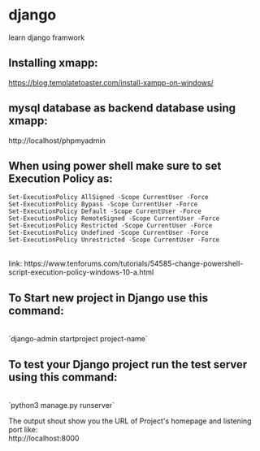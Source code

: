 # django
learn django framwork

## Installing xmapp: 
https://blog.templatetoaster.com/install-xampp-on-windows/

## mysql database as backend database using xmapp:
http://localhost/phpmyadmin

## When using power shell make sure to set Execution Policy as:
```
Set-ExecutionPolicy AllSigned -Scope CurrentUser -Force
Set-ExecutionPolicy Bypass -Scope CurrentUser -Force
Set-ExecutionPolicy Default -Scope CurrentUser -Force
Set-ExecutionPolicy RemoteSigned -Scope CurrentUser -Force
Set-ExecutionPolicy Restricted -Scope CurrentUser -Force
Set-ExecutionPolicy Undefined -Scope CurrentUser -Force
Set-ExecutionPolicy Unrestricted -Scope CurrentUser -Force
```

<br />
link: https://www.tenforums.com/tutorials/54585-change-powershell-script-execution-policy-windows-10-a.html

## To Start new project in Django use this command:
<br />
`django-admin startproject project-name`
<br />

## To test your Django project run the test server using this command:
<br />
`python3 manage.py runserver`
<br />

The output shout show you the URL of Project's homepage and listening port like:
<br />
http://localhost:8000
<br />
